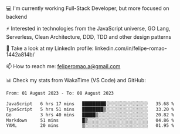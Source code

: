 💻 I'm currently working Full-Stack Developer, but more focused on backend

⚡ Interested in technologies from the JavaScript universe, GO Lang, Serverless, Clean Architecture, DDD, TDD and other design patterns

👥 Take a look at my LinkedIn profile: linkedin.com/in/felipe-romao-1442a814b/

📫 How to reach me: feliperomao.a@gmail.com

📊 Check my stats from WakaTime (VS Code) and GitHub:

<!--START_SECTION:waka-->

```txt
From: 01 August 2023 - To: 08 August 2023

JavaScript   6 hrs 17 mins   █████████░░░░░░░░░░░░░░░░   35.68 %
TypeScript   5 hrs 51 mins   ████████▒░░░░░░░░░░░░░░░░   33.20 %
Go           3 hrs 40 mins   █████▒░░░░░░░░░░░░░░░░░░░   20.82 %
Markdown     51 mins         █▒░░░░░░░░░░░░░░░░░░░░░░░   04.86 %
YAML         20 mins         ▒░░░░░░░░░░░░░░░░░░░░░░░░   01.95 %
```

<!--END_SECTION:waka-->
